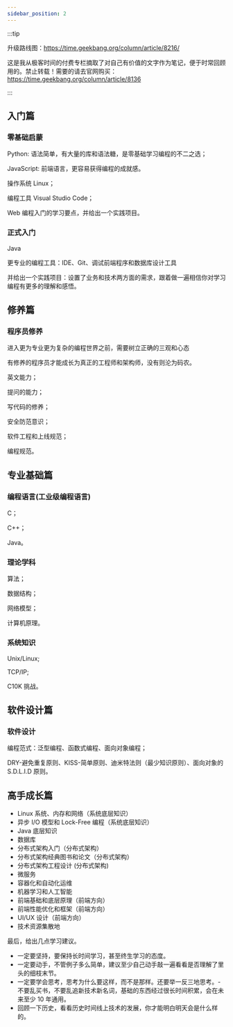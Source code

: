 ```yaml
---
sidebar_position: 2
---
```


:::tip

升级路线图：https://time.geekbang.org/column/article/8216/

这是我从极客时间的付费专栏摘取了对自己有价值的文字作为笔记，便于时常回顾用的。禁止转载！需要的请去官网购买：https://time.geekbang.org/column/article/8136

:::


## 入门篇

### 零基础启蒙

Python: 语法简单，有大量的库和语法糖，是零基础学习编程的不二之选；

JavaScript: 前端语言，更容易获得编程的成就感。

操作系统 Linux；

编程工具 Visual Studio Code；

Web 编程入门的学习要点，并给出一个实践项目。

### 正式入门

Java

更专业的编程工具：IDE、Git、调试前端程序和数据库设计工具

并给出一个实践项目：设置了业务和技术两方面的需求，跟着做一遍相信你对学习编程有更多的理解和感悟。

## 修养篇

### 程序员修养

进入更为专业更为复杂的编程世界之前，需要树立正确的三观和心态

有修养的程序员才能成长为真正的工程师和架构师，没有则沦为码农。

英文能力；

提问的能力；

写代码的修养；

安全防范意识；

软件工程和上线规范；

编程规范。

## 专业基础篇

### 编程语言(工业级编程语言)

C；

C++；

Java。

### 理论学科

算法；

数据结构；

网络模型；

计算机原理。

### 系统知识

Unix/Linux;

TCP/IP;

C10K 挑战。

## 软件设计篇

### 软件设计

编程范式：泛型编程、函数式编程、面向对象编程；

DRY-避免重复原则、KISS-简单原则、迪米特法则（最少知识原则）、面向对象的 S.D.L.I.D 原则。
  
## 高手成长篇
- Linux 系统、内存和网络（系统底层知识）
- 异步 I/O 模型和 Lock-Free 编程（系统底层知识）
- Java 底层知识
- 数据库
- 分布式架构入门（分布式架构）
- 分布式架构经典图书和论文（分布式架构）
- 分布式架构工程设计 (分布式架构)
- 微服务
- 容器化和自动化运维
- 机器学习和人工智能
- 前端基础和底层原理（前端方向）
- 前端性能优化和框架（前端方向）
- UI/UX 设计（前端方向）
- 技术资源集散地


最后，给出几点学习建议。
- 一定要坚持，要保持长时间学习，甚至终生学习的态度。
- 一定要动手，不管例子多么简单，建议至少自己动手敲一遍看看是否理解了里头的细枝末节。
- 一定要学会思考，思考为什么要这样，而不是那样。还要举一反三地思考。- 不要乱买书，不要乱追新技术新名词，基础的东西经过很长时间积累，会在未来至少 10 年通用。
- 回顾一下历史，看看历史时间线上技术的发展，你才能明白明天会是什么样的。